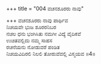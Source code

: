 +++
title = "004 ವಚನಶೂರರು ನಾವು"

+++
ವಚನಶೂರರು ನಾವು ಪಾರ್ಥಿವ  
ನಿಚಯವೇ ಭುಜ ಶೂರರನಿಬರ  
ನಚಲ ಧನು ಭಂಗಿಸಿತು ನಮಗೀ ವಿದ್ಯೆ ವೈದಿಕವೆ   
ಉಚಿತವಲ್ಲಿದು ನಮ್ಮ ಸಾಹಸ  
ರಚನೆಯನು ನೋಡುವರೆ ಪಂಡಿತ  
ನಿಚಯವಿದಿರಲಿ ನಿಲಲಿ ತೋರುವೆವಲ್ಲಿ ವಿಸ್ಮಯವ     ॥4॥